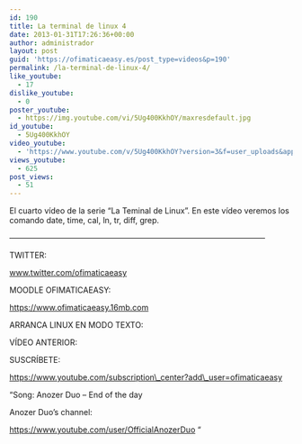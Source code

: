```yaml
---
id: 190
title: La terminal de linux 4
date: 2013-01-31T17:26:36+00:00
author: administrador
layout: post
guid: 'https://ofimaticaeasy.es/post_type=videos&p=190'
permalink: /la-terminal-de-linux-4/
like_youtube:
  - 17
dislike_youtube:
  - 0
poster_youtube:
  - https://img.youtube.com/vi/5Ug400KkhOY/maxresdefault.jpg
id_youtube:
  - 5Ug400KkhOY
video_youtube:
  - 'https://www.youtube.com/v/5Ug400KkhOY?version=3&f=user_uploads&app=youtube_gdata'
views_youtube:
  - 625
post_views:
  - 51
---
```

El cuarto vídeo de la serie &#8220;La Teminal de Linux&#8221;. En este vídeo veremos los comando date, time, cal, ln, tr, diff, grep.

&#8212;&#8212;&#8212;&#8212;&#8212;&#8212;&#8212;&#8212;&#8212;&#8212;&#8212;&#8212;&#8212;&#8212;&#8212;&#8212;&#8212;&#8212;&#8212;&#8212;&#8212;&#8212;&#8212;&#8212;&#8212;&#8212;&#8212;&#8212;&#8212;&#8212;&#8212;&#8212;&#8211;

TWITTER:
  
www.twitter.com/ofimaticaeasy

MOODLE OFIMATICAEASY:

https://www.ofimaticaeasy.16mb.com

ARRANCA LINUX EN MODO TEXTO:



VÍDEO ANTERIOR:



SUSCRÍBETE:

https://www.youtube.com/subscription\_center?add\_user=ofimaticaeasy

&#8220;Song: Anozer Duo &#8211; End of the day
  
Anozer Duo&#8217;s channel:
  
https://www.youtube.com/user/OfficialAnozerDuo &#8220;